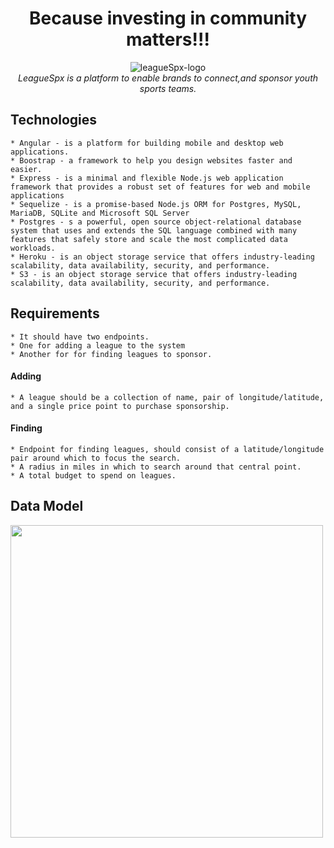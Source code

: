 <h1 align="center">Because investing in community matters!!!</h1>

<p align="center">
  <img src="https://league-spx-assets.s3.amazonaws.com/logo+(1).png" alt="leagueSpx-logo"/>
  <br>
  <i>LeagueSpx is a platform to enable brands to connect,and sponsor youth sports teams.</i>
  <br>
</p>


## Technologies

    * Angular - is a platform for building mobile and desktop web applications. 
    * Boostrap - a framework to help you design websites faster and easier.
    * Express - is a minimal and flexible Node.js web application framework that provides a robust set of features for web and mobile applications
    * Sequelize - is a promise-based Node.js ORM for Postgres, MySQL, MariaDB, SQLite and Microsoft SQL Server
    * Postgres - s a powerful, open source object-relational database system that uses and extends the SQL language combined with many features that safely store and scale the most complicated data workloads.
    * Heroku - is an object storage service that offers industry-leading scalability, data availability, security, and performance.
    * S3 - is an object storage service that offers industry-leading scalability, data availability, security, and performance.
 


## Requirements

    * It should have two endpoints.
    * One for adding a league to the system
    * Another for for finding leagues to sponsor.

#### Adding 
    * A league should be a collection of name, pair of longitude/latitude, and a single price point to purchase sponsorship.

#### Finding
    * Endpoint for finding leagues, should consist of a latitude/longitude pair around which to focus the search.
    * A radius in miles in which to search around that central point.
    * A total budget to spend on leagues.


## Data Model

<img src="https://league-spx-assets.s3.amazonaws.com/LeagueSpx.png" width="500">